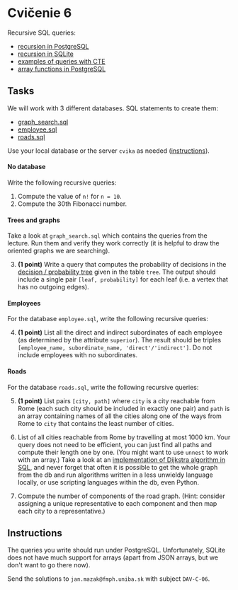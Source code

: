 # Cvičenie 6

Recursive SQL queries:
* [recursion in PostgreSQL](https://www.postgresql.org/docs/current/queries-with.html)
* [recursion in SQLite](https://www.sqlite.org/lang_with.html)
* [examples of queries with CTE](recursion_examples.sql)
* [array functions in PostgreSQL](https://www.postgresql.org/docs/current/functions-array.html)


## Tasks

We will work with 3 different databases. SQL statements to create them:
  - [graph_search.sql](graph_search.sql)
  - [employee.sql](employee.sql)
  - [roads.sql](roads.sql)

Use your local database or the server `cvika` as needed ([instructions](../../technical_info/sql.md)).

#### No database

Write the following recursive queries:
1. Compute the value of `n!` for `n = 10`.
2. Compute the 30th Fibonacci number.

#### Trees and graphs

Take a look at `graph_search.sql` which contains the queries from the lecture.
Run them and verify they work correctly (it is helpful to draw the oriented graphs we are searching).

3. **(1 point)** Write a query that computes the probability of decisions in the
	[decision / probability tree](https://www.statisticshowto.com/how-to-use-a-probability-tree-for-probability-questions/) given in the table `tree`. The output should include a single pair `[leaf, probability]` for each leaf (i.e. a vertex that has no outgoing edges).

#### Employees

For the database `employee.sql`, write the following recursive queries:

4. **(1 point)** List all the direct and indirect subordinates of each employee (as determined by the attribute `superior`). The result should be triples `[employee_name, subordinate_name, 'direct'/'indirect']`. Do not include employees with no subordinates.

#### Roads

For the database `roads.sql`, write the following recursive queries:

5. **(1 point)** List pairs `[city, path]` where `city` is a city reachable from Rome (each such city should be included in exactly one pair) and `path` is an array containing names of all the cities along one of the ways from Rome to `city` that contains the least number of cities.

6. List of all cities reachable from Rome by travelling at most 1000 km. Your query does not need to be efficient, you can just find all paths and compute their length one by one. (You might want to use `unnest` to work with an array.)
Take a look at an [implementation of Dijkstra algorithm in SQL](http://aprogrammerwrites.eu/?p=1391), and never forget that often it is possible to get the whole graph from the db and run algorithms written in a less unwieldy language locally, or use scripting languages within the db, even Python.

7. Compute the number of components of the road graph. (Hint: consider assigning a unique representative to each component and then map each city to a representative.)


## Instructions

The queries you write should run under PostgreSQL. Unfortunately, SQLite does not have much support for arrays (apart from JSON arrays, but we don't want to go there now).

Send the solutions to `jan.mazak@fmph.uniba.sk` with subject `DAV-C-06`.
